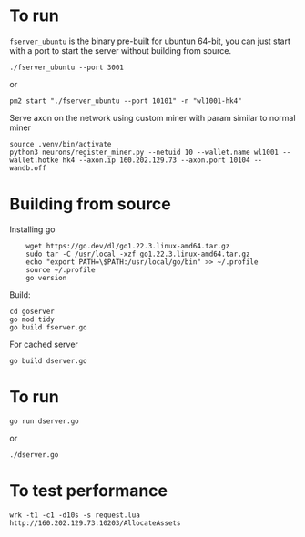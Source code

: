 
# To run

`fserver_ubuntu` is the binary pre-built for ubuntun 64-bit, you can just start with a port to start the server without building from source.
```
./fserver_ubuntu --port 3001
```

or

```
pm2 start "./fserver_ubuntu --port 10101" -n "wl1001-hk4"
```

Serve axon on the network using custom miner with param similar to normal miner

```
source .venv/bin/activate
python3 neurons/register_miner.py --netuid 10 --wallet.name wl1001 --wallet.hotke hk4 --axon.ip 160.202.129.73 --axon.port 10104 --wandb.off
```


# Building from source

Installing go
```
    wget https://go.dev/dl/go1.22.3.linux-amd64.tar.gz
    sudo tar -C /usr/local -xzf go1.22.3.linux-amd64.tar.gz
    echo "export PATH=\$PATH:/usr/local/go/bin" >> ~/.profile
    source ~/.profile
    go version
```

Build:
```
cd goserver
go mod tidy
go build fserver.go
```

For cached server
```
go build dserver.go
```

# To run
```
go run dserver.go
```
or
```
./dserver.go
```

# To test performance
```
wrk -t1 -c1 -d10s -s request.lua http://160.202.129.73:10203/AllocateAssets
```